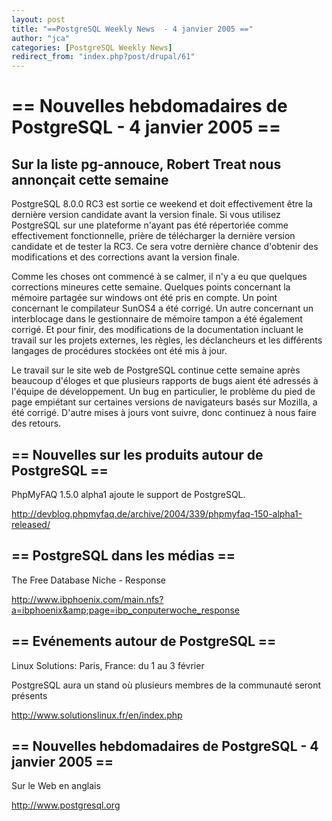 ```yaml
---
layout: post
title: "==PostgreSQL Weekly News  - 4 janvier 2005 =="
author: "jca"
categories: [PostgreSQL Weekly News]
redirect_from: "index.php?post/drupal/61"
---
```



<p></p>

<!--more-->


<h1>== Nouvelles hebdomadaires de PostgreSQL  - 4 janvier 2005 ==</h1>

<h2>Sur la liste pg-annouce, Robert Treat nous annonçait cette semaine</h2>

<p>

PostgreSQL 8.0.0 RC3 est sortie ce weekend et doit effectivement être la dernière version candidate avant la version finale. Si vous utilisez PostgreSQL sur une plateforme n'ayant pas été répertoriée comme effectivement fonctionnelle, prière de télécharger la dernière version candidate et de tester la RC3. Ce sera votre dernière chance d'obtenir des modifications et des corrections avant la version finale.

</p>

<p>

Comme les choses ont commencé à se calmer, il n'y a eu que quelques corrections mineures cette semaine. Quelques points concernant la mémoire partagée sur windows ont été pris en compte. Un point concernant le compilateur SunOS4 a été corrigé. Un autre concernant un interblocage dans le gestionnaire de mémoire tampon a été également corrigé. Et pour finir, des modifications de la documentation incluant le travail sur les projets externes, les règles, les déclancheurs et les différents langages de procédures stockées ont été mis à jour.

</p>

<p>

Le travail sur le site web de PostgreSQL continue cette semaine après beaucoup d'éloges et que plusieurs rapports de bugs aient été adressés à l'équipe de développement. Un bug en particulier, le problème du pied de page empiétant sur certaines versions de navigateurs basés sur Mozilla, a été corrigé. D'autre mises à jours vont suivre, donc continuez à nous faire des retours.

</p>

<h2>== Nouvelles sur les produits autour de PostgreSQL ==</h2>

<p>

PhpMyFAQ 1.5.0 alpha1 ajoute le support de PostgreSQL. <br />

<a href="http://devblog.phpmyfaq.de/archive/2004/339/phpmyfaq-150-alpha1-released/">http://devblog.phpmyfaq.de/archive/2004/339/phpmyfaq-150-alpha1-released/</a>

</p>

<h2>== PostgreSQL dans les médias ==</h2>

<p>

The Free Database Niche - Response<br />

<a href="http://www.ibphoenix.com/main.nfs?a=ibphoenix&amp;page=ibp_conputerwoche_response">http://www.ibphoenix.com/main.nfs?a=ibphoenix&amp;page=ibp_conputerwoche_response</a>

</p>

<h2>== Evénements autour de PostgreSQL ==</h2>

<p>

Linux Solutions: Paris, France: du 1 au 3 février<br />

PostgreSQL aura un stand où plusieurs membres de la communauté seront présents<br />

<a href="http://www.solutionslinux.fr/en/index.php">http://www.solutionslinux.fr/en/index.php</a>

</p>

<h2>== Nouvelles hebdomadaires de PostgreSQL - 4 janvier 2005 ==</h2>

<p>

Sur le Web en anglais<br />

<a href="http://www.postgresql.org">http://www.postgresql.org</a>

</p>